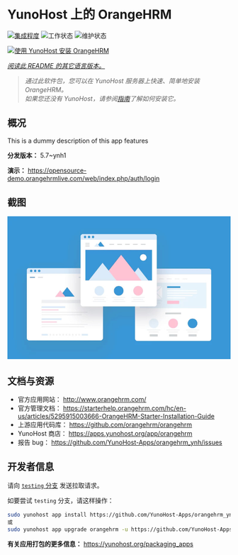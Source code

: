 <!--
注意：此 README 由 <https://github.com/YunoHost/apps/tree/master/tools/readme_generator> 自动生成
请勿手动编辑。
-->

# YunoHost 上的 OrangeHRM

[![集成程度](https://apps.yunohost.org/badge/integration/orangehrm)](https://ci-apps.yunohost.org/ci/apps/orangehrm/)
![工作状态](https://apps.yunohost.org/badge/state/orangehrm)
![维护状态](https://apps.yunohost.org/badge/maintained/orangehrm)

[![使用 YunoHost 安装 OrangeHRM](https://install-app.yunohost.org/install-with-yunohost.svg)](https://install-app.yunohost.org/?app=orangehrm)

*[阅读此 README 的其它语言版本。](./ALL_README.md)*

> *通过此软件包，您可以在 YunoHost 服务器上快速、简单地安装 OrangeHRM。*  
> *如果您还没有 YunoHost，请参阅[指南](https://yunohost.org/install)了解如何安装它。*

## 概况

This is a dummy description of this app features


**分发版本：** 5.7~ynh1

**演示：** <https://opensource-demo.orangehrmlive.com/web/index.php/auth/login>

## 截图

![OrangeHRM 的截图](./doc/screenshots/example.jpg)

## 文档与资源

- 官方应用网站： <http://www.orangehrm.com/>
- 官方管理文档： <https://starterhelp.orangehrm.com/hc/en-us/articles/5295915003666-OrangeHRM-Starter-Installation-Guide>
- 上游应用代码库： <https://github.com/orangehrm/orangehrm>
- YunoHost 商店： <https://apps.yunohost.org/app/orangehrm>
- 报告 bug： <https://github.com/YunoHost-Apps/orangehrm_ynh/issues>

## 开发者信息

请向 [`testing` 分支](https://github.com/YunoHost-Apps/orangehrm_ynh/tree/testing) 发送拉取请求。

如要尝试 `testing` 分支，请这样操作：

```bash
sudo yunohost app install https://github.com/YunoHost-Apps/orangehrm_ynh/tree/testing --debug
或
sudo yunohost app upgrade orangehrm -u https://github.com/YunoHost-Apps/orangehrm_ynh/tree/testing --debug
```

**有关应用打包的更多信息：** <https://yunohost.org/packaging_apps>
